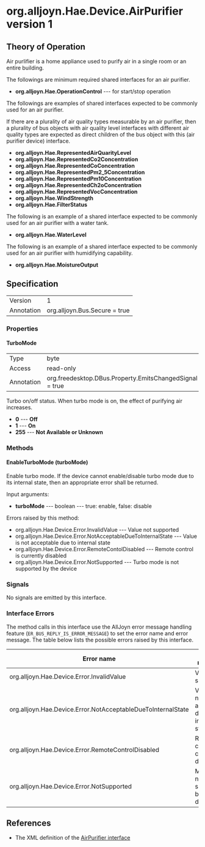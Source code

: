 # org.alljoyn.Hae.Device.AirPurifier version 1

## Theory of Operation

Air purlifier is a home appliance used to purify air in a single room or 
an entire building. 

The followings are minimum required shared interfaces for an air purifier.

  * **org.alljoyn.Hae.OperationControl** --- for start/stop operation

The followings are examples of shared interfaces expected to be commonly 
used for an air purifier.

If there are a plurality of air quality types measurable by an air 
purifier, then a plurality of bus objects with air quality level 
interfaces with different air quality types are expected as direct 
children of the bus object with this (air purifier device) interface.

  * **org.alljoyn.Hae.RepresentedAirQuarityLevel**
  * **org.alljoyn.Hae.RepresentedCo2Concentration**
  * **org.alljoyn.Hae.RepresentedCoConcentration**
  * **org.alljoyn.Hae.RepresentedPm2_5Concentration**
  * **org.alljoyn.Hae.RepresentedPm10Concentration**
  * **org.alljoyn.Hae.RepresentedCh2oConcentration**
  * **org.alljoyn.Hae.RepresentedVocConcentration**
  * **org.alljoyn.Hae.WindStrength**
  * **org.alljoyn.Hae.FilterStatus**
 
The following is an example of a shared interface expected to be 
commonly used for an air purifier with a water tank.

  * **org.alljoyn.Hae.WaterLevel**

The following is an example of a shared interface expected to be 
commonly used for an air purifier with humidifying capability.

  * **org.alljoyn.Hae.MoistureOutput**

## Specification

|            |                                                                |
|------------|----------------------------------------------------------------|
| Version    | 1                                                              |
| Annotation | org.alljoyn.Bus.Secure = true                                  |

### Properties

#### TurboMode

|            |                                                                |
|------------|----------------------------------------------------------------|
| Type       | byte                                                           |
| Access     | read-only                                                      |
| Annotation | org.freedesktop.DBus.Property.EmitsChangedSignal = true        |

Turbo on/off status.
When turbo mode is on, the effect of purifying air increases.

  * **0** --- **Off**
  * **1** --- **On**
  * **255** --- **Not Available or Unknown**

### Methods

#### EnableTurboMode (turboMode)

Enable turbo mode. 
If the device cannot enable/disable turbo mode due to its internal state, 
then an appropriate error shall be returned.

Input arguments:

  * **turboMode** --- boolean --- true: enable, false: disable

Errors raised by this method:

  * org.alljoyn.Hae.Device.Error.InvalidValue --- Value not supported
  * org.alljoyn.Hae.Device.Error.NotAcceptableDueToInternalState --- Value is not acceptable due to internal state
  * org.alljoyn.Hae.Device.Error.RemoteContolDisabled --- Remote control is currently disabled
  * org.alljoyn.Hae.Device.Error.NotSupported --- Turbo mode is not supported by the device

### Signals

No signals are emitted by this interface.

### Interface Errors

The method calls in this interface use the AllJoyn error message handling feature
(`ER_BUS_REPLY_IS_ERROR_MESSAGE`) to set the error name and error message. The table
below lists the possible errors raised by this interface.

| Error name                                                   | Error message                                 |
|--------------------------------------------------------------|-----------------------------------------------|
| org.alljoyn.Hae.Device.Error.InvalidValue                    | Value not supported                           |
| org.alljoyn.Hae.Device.Error.NotAcceptableDueToInternalState | Value is not acceptable due to internal state |
| org.alljoyn.Hae.Device.Error.RemoteControlDisabled           | Remote control is currently disabled          |
| org.alljoyn.Hae.Device.Error.NotSupported                    | Mode is not supported by the device           |

## References

  * The XML definition of the [AirPurifier interface](AirPurifier-v1.xml)
